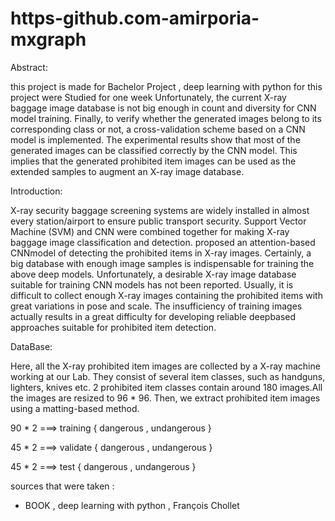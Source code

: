 # https-github.com-amirporia-mxgraph
Abstract:

  this project is made for Bachelor Project , deep learning with python 
  for this project were Studied for one week 
  Unfortunately, the current X-ray baggage image database is not big enough in count and diversity for CNN model training.
  Finally, to verify whether the generated images belong to its corresponding class or not, a cross-validation scheme based on a CNN model is implemented. The experimental results   show that most of the generated images can be classified correctly by the CNN model. This implies that the generated prohibited item images can be used as the extended samples     to augment an X-ray image database.
  
  
  
Introduction:


  X-ray security baggage screening systems are widely installed in almost every station/airport to ensure public transport security. Support Vector Machine (SVM) and CNN were       combined together for making X-ray baggage image classification and detection.  proposed an attention-based CNNmodel of detecting the prohibited items in X-ray images.
  Certainly, a big database with enough image samples is indispensable for training the above deep models. Unfortunately, a desirable X-ray image database suitable for training     CNN models has not been reported.
  Usually, it is difficult to collect enough X-ray images containing the prohibited items with great variations in pose and scale. The insufficiency of training images actually     results in a great difficulty for developing reliable deepbased approaches suitable for prohibited item detection.
  
  
DataBase:

  Here, all the X-ray prohibited item images are collected by a X-ray machine working at our Lab. They consist of several item classes, such as handguns, lighters, knives etc.       2 prohibited item classes contain around 180 images.All the images are resized to 96 * 96. Then, we extract prohibited item images using a matting-based method. 
  
  90 * 2 ===> training { dangerous , undangerous }
  
  45 * 2 ===> validate { dangerous , undangerous } 
  
  45 * 2 ===> test { dangerous , undangerous }
  
  
sources that were taken :
  - BOOK , deep learning with python , François Chollet
